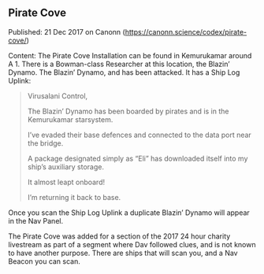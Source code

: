 ## Pirate Cove

Published: 21 Dec 2017 on Canonn (https://canonn.science/codex/pirate-cove/)

Content: The Pirate Cove Installation can be found in Kemurukamar around A 1. There is a Bowman-class Researcher at this location, the Blazin’ Dynamo. The Blazin’ Dynamo, and has been attacked. It has a Ship Log Uplink:

> 
> Virusalani Control,
> 
> 
> The Blazin’ Dynamo has been boarded by pirates and is in the Kemurukamar starsystem.
> 
> 
> I’ve evaded their base defences and connected to the data port near the bridge.
> 
> 
> A package designated simply as “Eli” has downloaded itself into my ship’s auxiliary storage.
> 
> 
> It almost leapt onboard!
> 
> 
> I’m returning it back to base.

Once you scan the Ship Log Uplink a duplicate Blazin’ Dynamo will appear in the Nav Panel.

The Pirate Cove was added for a section of the 2017 24 hour charity livestream as part of a segment where Dav followed clues, and is not known to have another purpose. There are ships that will scan you, and a Nav Beacon you can scan.
